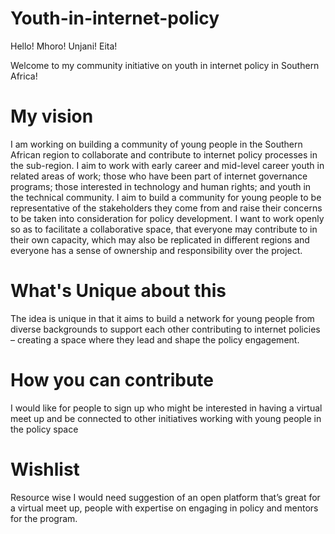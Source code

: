 # Youth-in-internet-policy
Hello! Mhoro! Unjani! Eita! 

Welcome to my community initiative on youth in internet policy in Southern Africa! 

# My vision
I am working on building a community of young people in the Southern African region to collaborate and contribute to internet policy processes in the sub-region. I aim to work with early career and mid-level career youth in related areas of work; those who have been part of internet governance programs; those interested in technology and human rights; and youth in the technical community. I aim to build a community for young people to be representative of the stakeholders they come from and raise their concerns to be taken into consideration for policy development.  I want to work openly so as to facilitate a collaborative space, that everyone may contribute to in their own capacity, which may also be replicated in different regions and everyone has a sense of ownership and responsibility over the project.

# What's Unique about this
The idea is unique in that it aims to build a network for young people from diverse backgrounds to support each other contributing to internet policies – creating a space where they lead and shape the policy engagement.

# How you can contribute
I would like for people to sign up who might be interested in having a virtual meet up and be connected to other initiatives working with young people in the policy space

# Wishlist
Resource wise I would need suggestion of an open platform that’s great for a  virtual meet up, people with expertise on engaging in policy and mentors for the program.



